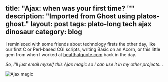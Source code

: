 title: "Ajax: when was your first time? ™"
description: "Imported from Ghost using platos-ghost."
layout: post
tags: plato-long tech ajax dinosaur
category: blog
---

I reminisced with some friends about technology firsts the other day, like our first C or Perl-based CGI scripts, writing Basic on an Acorn, or this little gem from when I worked at [beatthatquote.com](http://beatthatquote.com/) back in the day.

_So, I'll just email myself this Ajax magic so I can use it in my other projects..._

![Ajax magic](/content/images/2016/11/ajax.png)

